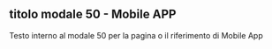 ## titolo modale 50 - Mobile APP
Testo interno al modale 50 per la pagina o il riferimento di Mobile App

